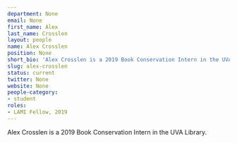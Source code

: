 ```yaml
---
department: None
email: None
first_name: Alex
last_name: Crosslen
layout: people
name: Alex Crosslen
position: None
short_bio: 'Alex Crosslen is a 2019 Book Conservation Intern in the UVA Library.'
slug: alex-crosslen
status: current
twitter: None
website: None
people-category:
- student
roles:
- LAMI Fellow, 2019
---
```

Alex Crosslen is a 2019 Book Conservation Intern in the UVA Library.
